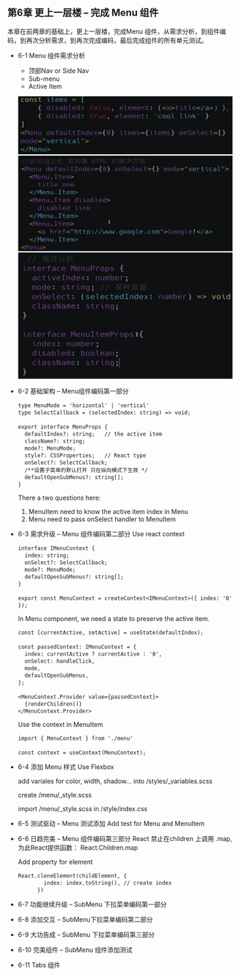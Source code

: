 ##  第6章 更上一层楼 – 完成 Menu 组件
本章在前两章的基础上，更上一层楼，完成Menu 组件，从需求分析，到组件编码，到再次分析需求，到再次完成编码，最后完成组件的所有单元测试。

- 6-1 Menu 组件需求分析

  - 顶部Nav or Side Nav
  - Sub-menu
  - Active Item

  ![](./_images/menu-design-1.png)
  ![](./_images/menu-design-2.png)
  ![](./_images/menu-props.png)
  
- 6-2 基础架构 – Menu组件编码第一部分
  ```
  type MenuMode = 'horizontal' | 'vertical'
  type SelectCallback = (selectedIndex: string) => void;

  export interface MenuProps {
    defaultIndex?: string;   // the active item
    className?: string;
    mode?: MenuMode;
    style?: CSSProperties;   // React type
    onSelect?: SelectCallback; 
    /**设置子菜单的默认打开 只在纵向模式下生效 */
    defaultOpenSubMenus?: string[];
  }
  ```
  There a two questions here:
   1. MenuItem need to know the active item index in Menu
   2. Menu need to pass onSelect handler to MenuItem
  


- 6-3 需求升级 – Menu 组件编码第二部分
  Use react context 
  ```
  interface IMenuContext {
    index: string;
    onSelect?: SelectCallback;
    mode?: MenuMode;
    defaultOpenSubMenus?: string[];
  }

  export const MenuContext = createContext<IMenuContext>({ index: '0' });
  ```
  In Menu component, we need a state to preserve the active item.
  ```
  const [currentActive, setActive] = useState(defaultIndex);

  const passedContext: IMenuContext = {
    index: currentActive ? currentActive : '0',
    onSelect: handleClick,
    mode,
    defaultOpenSubMenus,
  };

  <MenuContext.Provider value={passedContext}>
    {renderChildren()}
  </MenuContext.Provider>
  ```

  Use the context in MenuItem
  ```
  import { MenuContext } from './menu'

  const context = useContext(MenuContext);

  ```

- 6-4 添加 Menu 样式
  Use Flexbox

  add variales for color, width, shadow... into /styles/_variables.scss

  create /menu/_style.scss

  import /menu/_style.scss in /style/index.css

- 6-5 测试驱动 – Menu 测试添加
  Add test for Menu and MenuItem


- 6-6 日趋完美 – Menu 组件编码第三部分
  React 禁止在children 上调用 .map, 为此React提供函数：
  React.Children.map

  Add property for element
  ```
  React.cloneElement(childElement, {
          index: index.toString(), // create index
        })
  ```
- 6-7 功能继续升级 – SubMenu 下拉菜单编码第一部分

- 6-8 添加交互 – SubMenu下拉菜单编码第二部分

- 6-9 大功告成 – SubMenu 下拉菜单编码第三部分

- 6-10 完美组件 – SubMenu 组件添加测试

- 6-11 Tabs 组件